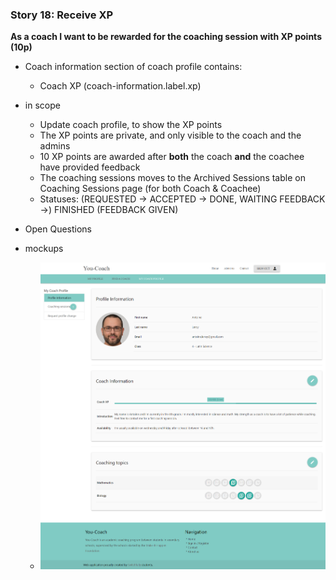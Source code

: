### Story 18: Receive XP
**As a coach I want to be rewarded for the coaching session with XP points (10p)**
     
 - Coach information section of coach profile contains:
      - Coach XP (coach-information.label.xp)

 - in scope
      - Update coach profile, to show the XP points
      - The XP points are private, and only visible to the coach and the admins
      - 10 XP points are awarded after **both** the coach **and** the coachee have provided feedback
      - The coaching sessions moves to the Archived Sessions table on Coaching Sessions page (for both Coach & Coachee)
      - Statuses: (REQUESTED -> ACCEPTED -> DONE, WAITING FEEDBACK ->) FINISHED (FEEDBACK GIVEN)
     
  - Open Questions


 - mockups
     - ![coach-profile](../img/my-coach-profile.png)
  